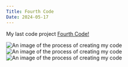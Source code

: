 ```yaml
---
Title: Fourth Code
Date: 2024-05-17
---
```


My last code project
[Fourth Code!](/creativeCoding/fourthcodeoriginal/index.html)


![An image of the process of creating my code](/creativeCoding/imagess/noiseColour.png)
![An image of the process of creating my code](/creativeCoding/imagess/noiseColour2.png)
![An image of the process of creating my code](/creativeCoding/imagess/noiseColour3.png)
